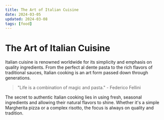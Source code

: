 ```yaml
---
title: The Art of Italian Cuisine
date: 2024-03-05
updated: 2024-03-08
tags: [food]
---
```


# The Art of Italian Cuisine

Italian cuisine is renowned worldwide for its simplicity and emphasis on quality ingredients. From the perfect al dente pasta to the rich flavors of traditional sauces, Italian cooking is an art form passed down through generations.

> "Life is a combination of magic and pasta." - Federico Fellini

The secret to authentic Italian cooking lies in using fresh, seasonal ingredients and allowing their natural flavors to shine. Whether it's a simple Margherita pizza or a complex risotto, the focus is always on quality and tradition. 